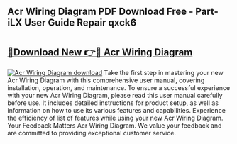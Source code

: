 ## Acr Wiring Diagram PDF Download Free - Part-iLX User Guide Repair qxck6

# <h2><a href="http://dfiomnb.blite.top/?on=Acr+Wiring+Diagram">🔗Download New 👉🔴 Acr Wiring Diagram</a></h2>

[![Acr Wiring Diagram download](https://i.imgur.com/lujVjoI.png)](http://dfiomnb.blite.top/?on=Acr+Wiring+Diagram)
Take the first step in mastering your new Acr Wiring Diagram with this comprehensive user manual, covering installation, operation, and maintenance. To ensure a successful experience with your new Acr Wiring Diagram, please read this user manual carefully before use. It includes detailed instructions for product setup, as well as information on how to use its various features and capabilities. Experience the efficiency of list of features while using your new Acr Wiring Diagram. Your Feedback Matters Acr Wiring Diagram. We value your feedback and are committed to providing exceptional customer service.
